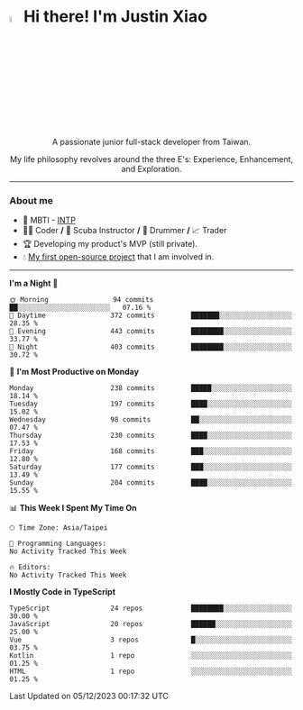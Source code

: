 # <img src="https://media.giphy.com/media/hvRJCLFzcasrR4ia7z/giphy.gif" width="5%">Hi there! I'm Justin Xiao
<p align="center">A passionate junior full-stack developer from Taiwan.  </p>
<p align="center">My life philosophy revolves around the three E's: Experience, Enhancement, and Exploration.</p>

---
### About me
- 👀 MBTI - [INTP](https://www.16personalities.com/intp-personality)
- 👨‍💻 Coder **/** 🤿 Scuba Instructor **/** 🥁 Drummer **/** 📈 Trader
- 🏆 Developing my product's MVP (still private).
- 💧 [My first open-source project](https://github.com/Game-as-a-Service/Game-Lobby-Web) that I am involved in.

---
<!--START_SECTION:waka-->
**I'm a Night 🦉** 

```text
🌞 Morning                94 commits          ██░░░░░░░░░░░░░░░░░░░░░░░   07.16 % 
🌆 Daytime                372 commits         ███████░░░░░░░░░░░░░░░░░░   28.35 % 
🌃 Evening                443 commits         ████████░░░░░░░░░░░░░░░░░   33.77 % 
🌙 Night                  403 commits         ████████░░░░░░░░░░░░░░░░░   30.72 % 
```
📅 **I'm Most Productive on Monday** 

```text
Monday                   238 commits         █████░░░░░░░░░░░░░░░░░░░░   18.14 % 
Tuesday                  197 commits         ████░░░░░░░░░░░░░░░░░░░░░   15.02 % 
Wednesday                98 commits          ██░░░░░░░░░░░░░░░░░░░░░░░   07.47 % 
Thursday                 230 commits         ████░░░░░░░░░░░░░░░░░░░░░   17.53 % 
Friday                   168 commits         ███░░░░░░░░░░░░░░░░░░░░░░   12.80 % 
Saturday                 177 commits         ███░░░░░░░░░░░░░░░░░░░░░░   13.49 % 
Sunday                   204 commits         ████░░░░░░░░░░░░░░░░░░░░░   15.55 % 
```


📊 **This Week I Spent My Time On** 

```text
🕑︎ Time Zone: Asia/Taipei

💬 Programming Languages: 
No Activity Tracked This Week

🔥 Editors: 
No Activity Tracked This Week
```

**I Mostly Code in TypeScript** 

```text
TypeScript               24 repos            ████████░░░░░░░░░░░░░░░░░   30.00 % 
JavaScript               20 repos            ██████░░░░░░░░░░░░░░░░░░░   25.00 % 
Vue                      3 repos             █░░░░░░░░░░░░░░░░░░░░░░░░   03.75 % 
Kotlin                   1 repo              ░░░░░░░░░░░░░░░░░░░░░░░░░   01.25 % 
HTML                     1 repo              ░░░░░░░░░░░░░░░░░░░░░░░░░   01.25 % 
```




 Last Updated on 05/12/2023 00:17:32 UTC
<!--END_SECTION:waka-->
